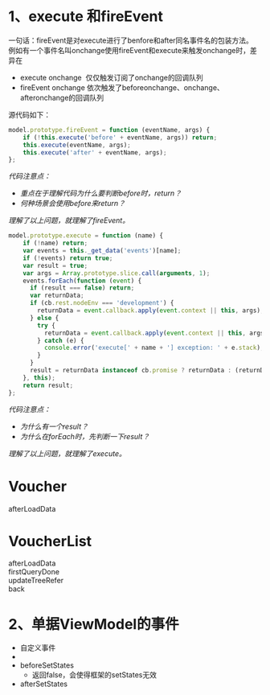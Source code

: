 <a name="9iuck"></a>
# 1、execute 和fireEvent
一句话：fireEvent是对execute进行了benfore和after同名事件名的包装方法。<br />例如有一个事件名叫onchange使用fireEvent和execute来触发onchange时，差异在

- execute onchange  仅仅触发订阅了onchange的回调队列
- fireEvent onchange 依次触发了beforeonchange、onchange、afteronchange的回调队列

源代码如下：
```javascript
model.prototype.fireEvent = function (eventName, args) {
    if (!this.execute('before' + eventName, args)) return;
    this.execute(eventName, args);
    this.execute('after' + eventName, args);
};
```
_代码注意点：_

- _重点在于理解代码为什么要判断before时，return？_
- _何种场景会使用before来return？_

_理解了以上问题，就理解了fireEvent。_


```javascript
model.prototype.execute = function (name) {
    if (!name) return;
    var events = this._get_data('events')[name];
    if (!events) return true;
    var result = true;
    var args = Array.prototype.slice.call(arguments, 1);
    events.forEach(function (event) {
      if (result === false) return;
      var returnData;
      if (cb.rest.nodeEnv === 'development') {
        returnData = event.callback.apply(event.context || this, args);
      } else {
        try {
          returnData = event.callback.apply(event.context || this, args);
        } catch (e) {
          console.error('execute[' + name + '] exception: ' + e.stack);
        }
      }
      result = returnData instanceof cb.promise ? returnData : (returnData === false ? false : result);
    }, this);
    return result;
};
```

_代码注意点：_

- _为什么有一个result？_
- _为什么在forEach时，先判断一下result？_

_理解了以上问题，就理解了execute。_

<a name="Hz7Jf"></a>
# Voucher
afterLoadData
<a name="rHXbc"></a>
# VoucherList
afterLoadData<br />firstQueryDone<br />updateTreeRefer<br />back

<a name="JwVEH"></a>
# 2、单据ViewModel的事件

- 自定义事件
- <br />
- beforeSetStates
  - 返回false，会使得框架的setStates无效
- afterSetStates